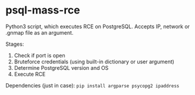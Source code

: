 # psql-mass-rce

Python3 script, which executes RCE on PostgreSQL. Accepts IP, network or .gnmap file as an argument.

Stages:
1. Check if port is open
2. Bruteforce credentials (using built-in dictionary or user argument)
3. Determine PostgreSQL version and OS
4. Execute RCE

Dependencies (just in case): `pip install argparse psycopg2 ipaddress`
